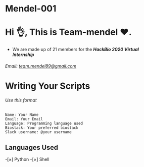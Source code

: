 # Mendel-001

# Hi :ok_hand:, This is Team-mendel :heart:.


- We are made up of 21 members for the ***HackBio 2020 Virtual Internship***


###### Email: team.mendel89@gmail.com



# Writing Your Scripts

###### Use this format
```
Name: Your Name
Email: Your Email
Language: Programming language used
Biostack: Your preferred biostack
Slack username: @your username
```

## Languages Used
-[×] Python
-[×] Shell 
